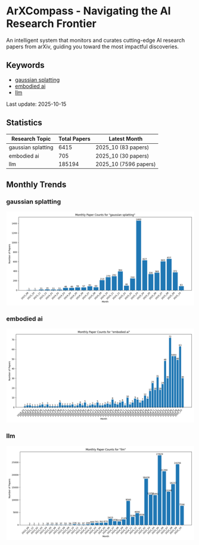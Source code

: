 # ArXCompass - Navigating the AI Research Frontier
An intelligent system that monitors and curates cutting-edge AI research papers from arXiv, guiding you toward the most impactful discoveries.

## Keywords

- [gaussian splatting](gaussian_splatting/)
- [embodied ai](embodied_ai/)
- [llm](llm/)

Last update: 2025-10-15

## Statistics

| Research Topic | Total Papers | Latest Month |
| --- | --- | --- |
| gaussian splatting | 6415 | 2025_10 (83 papers) |
| embodied ai | 705 | 2025_10 (30 papers) |
| llm | 185194 | 2025_10 (7596 papers) |

## Monthly Trends

### gaussian splatting

![Monthly Paper Counts for gaussian splatting](gaussian_splatting/monthly_stats.png)

### embodied ai

![Monthly Paper Counts for embodied ai](embodied_ai/monthly_stats.png)

### llm

![Monthly Paper Counts for llm](llm/monthly_stats.png)

